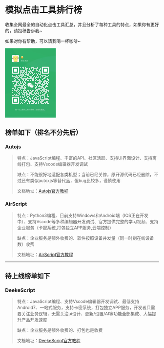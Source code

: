 # 模拟点击工具排行榜
收集全网最全的自动化点击工具汇总，并且分析了每种工具的特点，如果你有更好的，请投稿告诉我~

如果对你有帮助，可以请我喝一杯咖啡~ 

<img src="img/weixin.jpg" width='33%' />

## 榜单如下（排名不分先后）

### Autojs
> 特点：JavaScript编程、丰富的API、社区活跃、支持UI界面设计、支持离线打包、支持Vscode编辑器开发调试
> 
> 缺点：不能很好地适配各类机型；当前已经关停，原开源代码已经删除，不过还有类似autoxjs等替代品，但bug比较多，谨慎使用
> 
> 文档地址：<a href='http://www.autojs.cc/docs/zh/v8/index.htm' target='_blank'>Autojs官方教程</a>


### AirScript
> 特点：Python3编程、目前支持Windows和Android端（IOS正在开发中）、支持Vscode等多种编辑器开发调试、官方提供完整的学习视频、支持企业服务（卡密系统,打包独立APP服务,云端控制）
> 
> 缺点：企业服务是额外收费的、软件按照设备并发量（同一时刻在线设备数）收费
> 
> 文档地址：<a href='http://dev.airscript.cn/docs/android/intro' target='_blank'>AirScript官方教程</a>


***

## 待上线榜单如下

### DeekeScript
> 特点：JavaScript编程、支持Vscode编辑器开发调试、最低支持Android7、一站式服务，支持卡密系统，打包独立APP服务，开发者只需要关注业务逻辑，无需关注ui设计、更新/设置/AI等功能全部集成、大幅提升产品开发速度
> 
> 缺点：企业服务是额外收费的、打包也是收费
> 
> 文档地址：<a href='https://doc.deeke.top' target='_blank'>DeekeScript官方教程</a>
> 